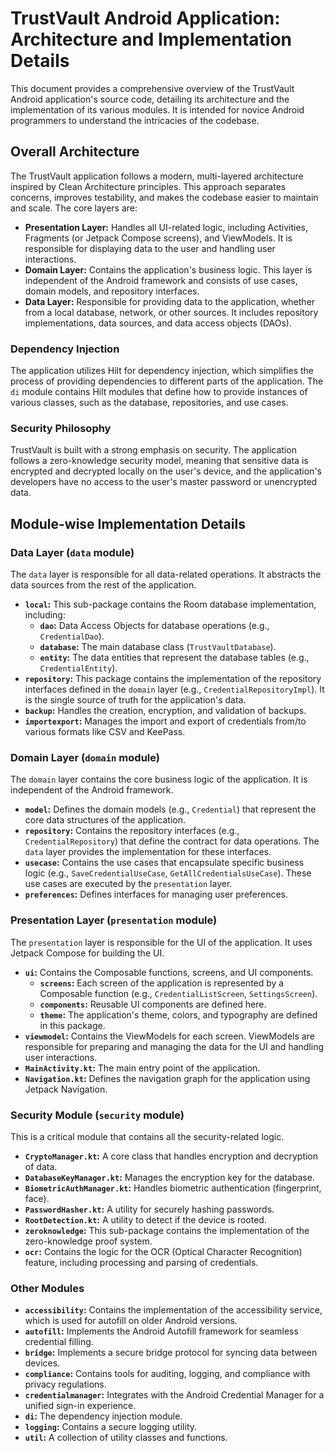 # TrustVault Android Application: Architecture and Implementation Details

This document provides a comprehensive overview of the TrustVault Android application's source code, detailing its architecture and the implementation of its various modules. It is intended for novice Android programmers to understand the intricacies of the codebase.

## Overall Architecture

The TrustVault application follows a modern, multi-layered architecture inspired by Clean Architecture principles. This approach separates concerns, improves testability, and makes the codebase easier to maintain and scale. The core layers are:

*   **Presentation Layer:** Handles all UI-related logic, including Activities, Fragments (or Jetpack Compose screens), and ViewModels. It is responsible for displaying data to the user and handling user interactions.
*   **Domain Layer:** Contains the application's business logic. This layer is independent of the Android framework and consists of use cases, domain models, and repository interfaces.
*   **Data Layer:** Responsible for providing data to the application, whether from a local database, network, or other sources. It includes repository implementations, data sources, and data access objects (DAOs).

### Dependency Injection

The application utilizes Hilt for dependency injection, which simplifies the process of providing dependencies to different parts of the application. The `di` module contains Hilt modules that define how to provide instances of various classes, such as the database, repositories, and use cases.

### Security Philosophy

TrustVault is built with a strong emphasis on security. The application follows a zero-knowledge security model, meaning that sensitive data is encrypted and decrypted locally on the user's device, and the application's developers have no access to the user's master password or unencrypted data.

## Module-wise Implementation Details

### Data Layer (`data` module)

The `data` layer is responsible for all data-related operations. It abstracts the data sources from the rest of the application.

*   **`local`:** This sub-package contains the Room database implementation, including:
    *   **`dao`:** Data Access Objects for database operations (e.g., `CredentialDao`).
    *   **`database`:** The main database class (`TrustVaultDatabase`).
    *   **`entity`:** The data entities that represent the database tables (e.g., `CredentialEntity`).
*   **`repository`:** This package contains the implementation of the repository interfaces defined in the `domain` layer (e.g., `CredentialRepositoryImpl`). It is the single source of truth for the application's data.
*   **`backup`:** Handles the creation, encryption, and validation of backups.
*   **`importexport`:** Manages the import and export of credentials from/to various formats like CSV and KeePass.

### Domain Layer (`domain` module)

The `domain` layer contains the core business logic of the application. It is independent of the Android framework.

*   **`model`:** Defines the domain models (e.g., `Credential`) that represent the core data structures of the application.
*   **`repository`:** Contains the repository interfaces (e.g., `CredentialRepository`) that define the contract for data operations. The `data` layer provides the implementation for these interfaces.
*   **`usecase`:** Contains the use cases that encapsulate specific business logic (e.g., `SaveCredentialUseCase`, `GetAllCredentialsUseCase`). These use cases are executed by the `presentation` layer.
*   **`preferences`:** Defines interfaces for managing user preferences.

### Presentation Layer (`presentation` module)

The `presentation` layer is responsible for the UI of the application. It uses Jetpack Compose for building the UI.

*   **`ui`:** Contains the Composable functions, screens, and UI components.
    *   **`screens`:** Each screen of the application is represented by a Composable function (e.g., `CredentialListScreen`, `SettingsScreen`).
    *   **`components`:** Reusable UI components are defined here.
    *   **`theme`:** The application's theme, colors, and typography are defined in this package.
*   **`viewmodel`:** Contains the ViewModels for each screen. ViewModels are responsible for preparing and managing the data for the UI and handling user interactions.
*   **`MainActivity.kt`:** The main entry point of the application.
*   **`Navigation.kt`:** Defines the navigation graph for the application using Jetpack Navigation.

### Security Module (`security` module)

This is a critical module that contains all the security-related logic.

*   **`CryptoManager.kt`:** A core class that handles encryption and decryption of data.
*   **`DatabaseKeyManager.kt`:** Manages the encryption key for the database.
*   **`BiometricAuthManager.kt`:** Handles biometric authentication (fingerprint, face).
*   **`PasswordHasher.kt`:** A utility for securely hashing passwords.
*   **`RootDetection.kt`:** A utility to detect if the device is rooted.
*   **`zeroknowledge`:** This sub-package contains the implementation of the zero-knowledge proof system.
*   **`ocr`:** Contains the logic for the OCR (Optical Character Recognition) feature, including processing and parsing of credentials.

### Other Modules

*   **`accessibility`:** Contains the implementation of the accessibility service, which is used for autofill on older Android versions.
*   **`autofill`:** Implements the Android Autofill framework for seamless credential filling.
*   **`bridge`:** Implements a secure bridge protocol for syncing data between devices.
*   **`compliance`:** Contains tools for auditing, logging, and compliance with privacy regulations.
*   **`credentialmanager`:** Integrates with the Android Credential Manager for a unified sign-in experience.
*   **`di`:** The dependency injection module.
*   **`logging`:** Contains a secure logging utility.
*   **`util`:** A collection of utility classes and functions.
